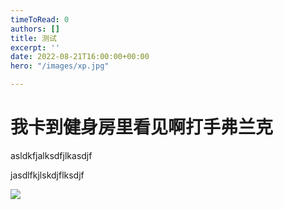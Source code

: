 ```yaml
---
timeToRead: 0
authors: []
title: 测试
excerpt: ''
date: 2022-08-21T16:00:00+00:00
hero: "/images/xp.jpg"

---
```

# 我卡到健身房里看见啊打手弗兰克

asldkfjalksdfjlkasdjf

jasdlfkjlskdjflksdjf

![](/images/banner.gif)